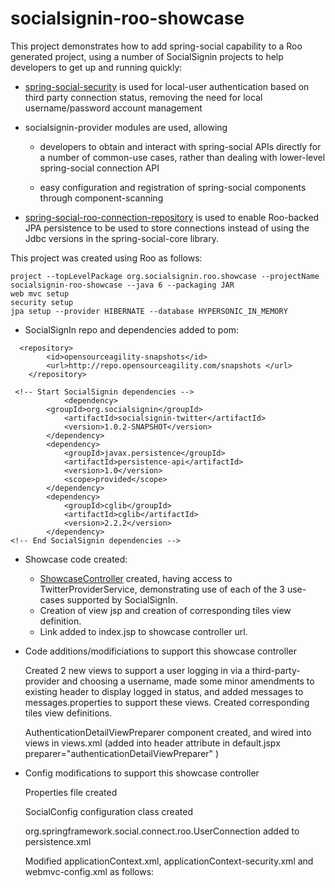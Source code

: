 socialsignin-roo-showcase
=========================

This project demonstrates how to add spring-social capability to a Roo generated project, using a number of SocialSignin projects
to help developers to get up and running quickly: 

- <a href="https://github.com/socialsignin/spring-social-security" target="_blank">spring-social-security</a> is used for local-user authentication based on third party connection status, 
  removing the need for local username/password account management

- socialsignin-provider modules are used, allowing

 	- developers to obtain and interact with spring-social APIs directly for a number of common-use cases, rather than  dealing with 	       lower-level spring-social connection API
	
	- easy configuration  and registration of spring-social components through component-scanning

- <a href="https://github.com/michaellavelle/spring-social-roo-connectionrepository" target="_blank">spring-social-roo-connection-repository</a> is used to enable Roo-backed JPA persistence to be used to store connections instead
of using the Jdbc versions in the spring-social-core library.  


This project was created using Roo as follows:
```
project --topLevelPackage org.socialsignin.roo.showcase --projectName socialsignin-roo-showcase --java 6 --packaging JAR
web mvc setup
security setup
jpa setup --provider HIBERNATE --database HYPERSONIC_IN_MEMORY

```
- SocialSignIn repo and dependencies added to pom:

```
  <repository>
    	<id>opensourceagility-snapshots</id>
   		<url>http://repo.opensourceagility.com/snapshots </url>
	</repository>
```

```
 <!-- Start SocialSignin dependencies -->
          	<dependency>
		<groupId>org.socialsignin</groupId>
			<artifactId>socialsignin-twitter</artifactId>
			<version>1.0.2-SNAPSHOT</version>
		</dependency>
		<dependency>
  			<groupId>javax.persistence</groupId>
  			<artifactId>persistence-api</artifactId>
  			<version>1.0</version>
  			<scope>provided</scope>
		</dependency>
		<dependency>
			<groupId>cglib</groupId>
			<artifactId>cglib</artifactId>
			<version>2.2.2</version>
		</dependency>
<!-- End SocialSignin dependencies -->

```

- Showcase code created:
	
	- <a href="https://github.com/socialsignin/socialsignin-roo-showcase/blob/master/src/main/java/org/socialsignin/roo/showcase/controller/ShowcaseController.java" target="_blank">ShowcaseController</a> created, having access to TwitterProviderService, 
	demonstrating use of each of the 3 use-cases supported by SocialSignIn. 
	- Creation of view jsp and creation of corresponding tiles view definition.
	- Link added to index.jsp to showcase controller url.

- Code additions/modificiations to support this showcase controller

	Created 2 new views to support a user logging in via a third-party-provider and choosing a username, made some minor
	amendments to existing header to display logged in status, and added messages to messages.properties to support these
	views.  Created corresponding tiles view definitions.

	AuthenticationDetailViewPreparer component created, and wired into views in views.xml (added into header attribute in
	default.jspx  preparer="authenticationDetailViewPreparer" )
	
- Config modifications to support this showcase controller

	Properties file created 

	SocialConfig configuration class created

	<class>org.springframework.social.connect.roo.UserConnection</class> added to persistence.xml

	Modified applicationContext.xml, applicationContext-security.xml and webmvc-config.xml as follows:
